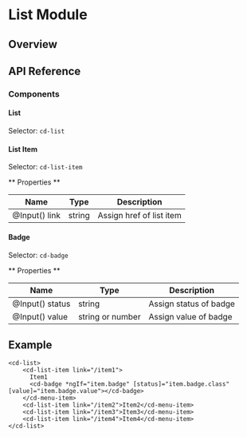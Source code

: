 # List Module

## Overview



## API Reference

### Components

#### List

Selector: `cd-list`


#### List Item

Selector: `cd-list-item`

** Properties **

| Name | Type | Description |
| --- | --- | --- |
| @Input() link | string | Assign href of list item |


#### Badge

Selector: `cd-badge`

** Properties **

| Name | Type | Description |
| --- | --- | --- |
| @Input() status | string | Assign status of badge |
| @Input() value | string or number | Assign value of badge |



## Example
    
    <cd-list>
        <cd-list-item link="/item1">
          Item1
          <cd-badge *ngIf="item.badge" [status]="item.badge.class" [value]="item.badge.value"></cd-badge>
        </cd-menu-item>
        <cd-list-item link="/item2">Item2</cd-menu-item>
        <cd-list-item link="/item3">Item3</cd-menu-item>
        <cd-list-item link="/item4">Item4</cd-menu-item>
    </cd-list>

